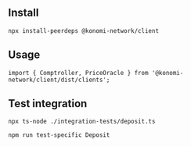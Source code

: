 ## Install

```
npx install-peerdeps @konomi-network/client
```

## Usage

```
import { Comptroller, PriceOracle } from '@konomi-network/client/dist/clients';
```

## Test integration

```
npx ts-node ./integration-tests/deposit.ts
```

```
npm run test-specific Deposit
```
